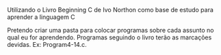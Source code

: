 Utilizando o Livro Beginning C de Ivo Northon como base de estudo para aprender a linguagem C

Pretendo criar uma pasta para colocar programas sobre cada assunto no qual eu for aprendendo. Programas seguindo o livro terão as marcações devidas. Ex: Program4-14.c.
